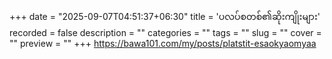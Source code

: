 +++
date = "2025-09-07T04:51:37+06:30"
title = 'ပလပ်စတစ်၏ဆိုးကျိုးများ'
recorded = false
description = ""
categories = ""
tags = ""
slug = ""
cover = ""
preview = ""
+++
https://bawa101.com/my/posts/platstit-esaokyaomyaa